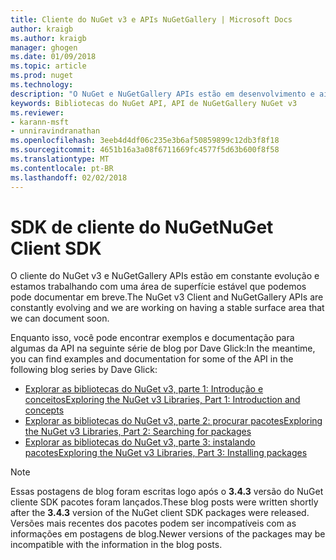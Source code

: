 ```yaml
---
title: Cliente do NuGet v3 e APIs NuGetGallery | Microsoft Docs
author: kraigb
ms.author: kraigb
manager: ghogen
ms.date: 01/09/2018
ms.topic: article
ms.prod: nuget
ms.technology: 
description: "O NuGet e NuGetGallery APIs estão em desenvolvimento e ainda não está documentado, mas os exemplos estão disponíveis no blog de Dave Glick."
keywords: Bibliotecas do NuGet API, API de NuGetGallery NuGet v3
ms.reviewer:
- karann-msft
- unniravindranathan
ms.openlocfilehash: 3eeb4d4df06c235e3b6af50859899c12db3f8f18
ms.sourcegitcommit: 4651b16a3a08f6711669fc4577f5d63b600f8f58
ms.translationtype: MT
ms.contentlocale: pt-BR
ms.lasthandoff: 02/02/2018
---
```

# <a name="nuget-client-sdk"></a><span data-ttu-id="2deb9-104">SDK de cliente do NuGet</span><span class="sxs-lookup"><span data-stu-id="2deb9-104">NuGet Client SDK</span></span>

<span data-ttu-id="2deb9-105">O cliente do NuGet v3 e NuGetGallery APIs estão em constante evolução e estamos trabalhando com uma área de superfície estável que podemos pode documentar em breve.</span><span class="sxs-lookup"><span data-stu-id="2deb9-105">The NuGet v3 Client and NuGetGallery APIs are constantly evolving and we are working on having a stable surface area that we can document soon.</span></span>

<span data-ttu-id="2deb9-106">Enquanto isso, você pode encontrar exemplos e documentação para algumas da API na seguinte série de blog por Dave Glick:</span><span class="sxs-lookup"><span data-stu-id="2deb9-106">In the meantime, you can find examples and documentation for some of the API in the following blog series by Dave Glick:</span></span>

- [<span data-ttu-id="2deb9-107">Explorar as bibliotecas do NuGet v3, parte 1: Introdução e conceitos</span><span class="sxs-lookup"><span data-stu-id="2deb9-107">Exploring the NuGet v3 Libraries, Part 1: Introduction and concepts</span></span>](http://daveaglick.com/posts/exploring-the-nuget-v3-libraries-part-1)
- [<span data-ttu-id="2deb9-108">Explorar as bibliotecas do NuGet v3, parte 2: procurar pacotes</span><span class="sxs-lookup"><span data-stu-id="2deb9-108">Exploring the NuGet v3 Libraries, Part 2: Searching for packages</span></span>](http://daveaglick.com/posts/exploring-the-nuget-v3-libraries-part-2)
- [<span data-ttu-id="2deb9-109">Explorar as bibliotecas do NuGet v3, parte 3: instalando pacotes</span><span class="sxs-lookup"><span data-stu-id="2deb9-109">Exploring the NuGet v3 Libraries, Part 3: Installing packages</span></span>](http://daveaglick.com/posts/exploring-the-nuget-v3-libraries-part-3)

> [!Note]
> <span data-ttu-id="2deb9-110">Essas postagens de blog foram escritas logo após o **3.4.3** versão do NuGet cliente SDK pacotes foram lançados.</span><span class="sxs-lookup"><span data-stu-id="2deb9-110">These blog posts were written shortly after the **3.4.3** version of the NuGet client SDK packages were released.</span></span>
> <span data-ttu-id="2deb9-111">Versões mais recentes dos pacotes podem ser incompatíveis com as informações em postagens de blog.</span><span class="sxs-lookup"><span data-stu-id="2deb9-111">Newer versions of the packages may be incompatible with the information in the blog posts.</span></span>
